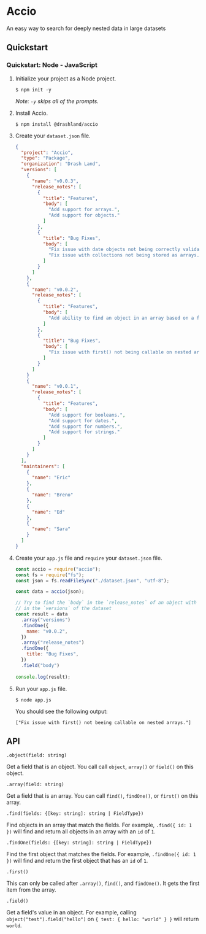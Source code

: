 # Accio

An easy way to search for deeply nested data in large datasets

## Quickstart

### Quickstart: Node - JavaScript

1. Initialize your project as a Node project.

    ```
    $ npm init -y
    ```

    _Note: `-y` skips all of the prompts._

2. Install Accio.

    ```
    $ npm install @drashland/accio
    ```

3. Create your `dataset.json` file.

    ```json
    {
      "project": "Accio",
      "type": "Package",
      "organization": "Drash Land",
      "versions": [
        {
          "name": "v0.0.3",
          "release_notes": [
            {
              "title": "Features",
              "body": [
                "Add support for arrays.",
                "Add support for objects."
              ]
            },
            {
              "title": "Bug Fixes",
              "body": [
                "Fix issue with date objects not being correctly validated.",
                "Fix issue with collections not being stored as arrays."
              ]
            }
          ]
        },
        {
          "name": "v0.0.2",
          "release_notes": [
            {
              "title": "Features",
              "body": [
                "Add ability to find an object in an array based on a field's type."
              ]
            },
            {
              "title": "Bug Fixes",
              "body": [
                "Fix issue with first() not being callable on nested arrays."
              ]
            }
          ]
        }
        {
          "name": "v0.0.1",
          "release_notes": [
            {
              "title": "Features",
              "body": [
                "Add support for booleans.",
                "Add support for dates.",
                "Add support for numbers.",
                "Add support for strings."
              ]
            }
          ]
        }
      ],
      "maintainers": [
        {
          "name": "Eric"
        },
        {
          "name": "Breno"
        },
        {
          "name": "Ed"
        },
        {
          "name": "Sara"
        }
      ]
    }
    ```

4. Create your `app.js` file and `require` your `dataset.json` file.

    ```javascript
    const accio = require("accio");
    const fs = require("fs");
    const json = fs.readFileSync("./dataset.json", "utf-8");
    
    const data = accio(json);
    
    // Try to find the `body` in the `release_notes` of an object with `name: "v0.0.2"`
    // in the `versions` of the dataset
    const result = data
      .array("versions")
      .findOne({
        name: "v0.0.2",
      })
      .array("release_notes")
      .findOne({
        title: "Bug Fixes",
      })
      .field("body")
      
    console.log(result);
    ```

5. Run your `app.js` file.

    ```
    $ node app.js
    ```
    
    You should see the following output:
    
    ```
    ["Fix issue with first() not beeing callable on nested arrays."]
    ```

## API

`.object(field: string)`

Get a field that is an object. You call call `object`, `array()` or `field()` on this object.

`.array(field: string)`

Get a field that is an array. You can call `find()`, `findOne()`, or `first()` on this array.

`.find(fields: {[key: string]: string | FieldType})`

Find objects in an array that match the fields. For example, `.find({ id: 1 })` will find and return all objects in an array with an `id` of `1`.

`.findOne(fields: {[key: string]: string | FieldType})`

Find the first object that matches the fields. For example, `.findOne({ id: 1 })` will find and return the first object that has an `id` of `1`.

`.first()`

This can only be called after `.array()`, `find()`, and `findOne()`. It gets the first item from the array.

`.field()`

Get a field's value in an object. For example, calling `object("test").field("hello")` on `{ test: { hello: "world" } }` will return `world`.

